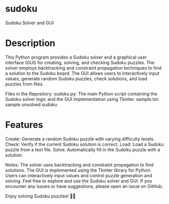 # sudoku

Sudoku Solver and GUI

# Description
This Python program provides a Sudoku solver and a graphical user interface (GUI) for creating, solving, and checking Sudoku puzzles. The solver employs backtracking and constraint propagation techniques to find a solution to the Sudoku board. The GUI allows users to interactively input values, generate random Sudoku puzzles, check solutions, and load puzzles from files.

Files in the Repository:
sudoku.py: The main Python script containing the Sudoku solver logic and the GUI implementation using Tkinter.
sample.txt: sample unsolved sudoku 

# Features
Create: Generate a random Sudoku puzzle with varying difficulty levels.
Check: Verify if the current Sudoku solution is correct.
Load: Load a Sudoku puzzle from a text file.
Solve: Automatically fill in the Sudoku puzzle with a solution.

Notes: 
The solver uses backtracking and constraint propagation to find solutions.
The GUI is implemented using the Tkinter library for Python.
Users can interactively input values and control puzzle generation and solving.
Feel free to explore and use the Sudoku solver and GUI. If you encounter any issues or have suggestions, please open an issue on GitHub.

Enjoy solving Sudoku puzzles! 🧩✨
